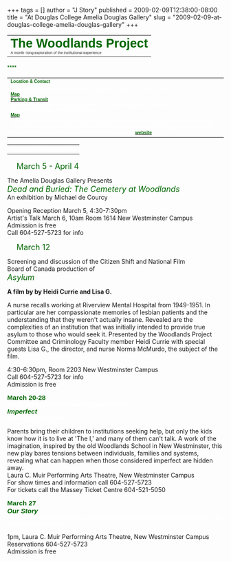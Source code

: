 +++
tags = []
author = "J Story"
published = 2009-02-09T12:38:00-08:00
title = "At Douglas College Amelia Douglas Gallery"
slug = "2009-02-09-at-douglas-college-amelia-douglas-gallery"
+++
<table>
<colgroup>
<col width="100%" />
</colgroup>
<tbody>
<tr class="odd">
<td align="left"><span style="color: rgb(255, 255, 255);font-family:Arial,Helvetica,sans-serif;font-size:180%;"><strong><span style="color: rgb(0, 102, 0);font-size:100%;">The Woodlands Project</span></strong> </span>
<div>
<div>
<span style="font-size:50%;">A month-long exploration of the institutional experience</span><br />

</div>
</div></td>
</tr>
</tbody>
</table>

  
[]()
  
<span
style="color: rgb(0, 102, 0);font-family:Arial,Helvetica,sans-serif;font-size:100%;">
**** </span>  
<span
style="color: rgb(255, 255, 255);font-family:Arial,Helvetica,sans-serif;font-size:85%;">
</span>
<span
style="color: rgb(255, 255, 255);font-family:Arial,Helvetica,sans-serif;font-size:85%;">[](http://rs6.net/tn.jsp?et=1102450617027&e=001S-DjLOlg_g6iWlVe9Z0dnLTacGIgkxmnclX-I2oWV_5usdpetbCc_BFMfPoaawsyIgZKZK42Fqv8X3ZwGo-VfJpwa9tiw3WLVXJQns5tdo0jjbycKjyRPu3FXliT39xV34zuI3_FkNM=)</span>

[]()
<table>
<colgroup>
<col width="100%" />
</colgroup>
<tbody>
<tr class="odd">
<td align="left"><span style="color: rgb(0, 102, 0);font-family:Arial,Helvetica,sans-serif;font-size:10;"><strong><span style="color: rgb(0, 102, 0);">Location &amp; Contact</span></strong></span></td>
</tr>
<tr class="even">
<td align="left"><span style="color: rgb(255, 255, 255);font-family:Arial,Helvetica,sans-serif;font-size:78%;"> </span>
<div align="left">
<span style="color: rgb(255, 255, 255);font-family:Arial,Helvetica,sans-serif;font-size:78%;"><span style="font-size:85%;">The Douglas College New Westminster Campus is located at 700 Royal Avenue</span></span>
</div>
<div align="left">
<span style="color: rgb(255, 255, 255);font-family:Arial,Helvetica,sans-serif;font-size:78%;"><a href="http://rs6.net/tn.jsp?et=1102450617027&amp;e=001S-DjLOlg_g78aTrEXJCXMTeQVYuoXavg0a3Pa6rNic_vu_23psAebwpgBn0cFQRnA3mWCCpMtgKqDwTcYFWaJoiUsbdq4qt5FPqjFJ5XAwDI7kyk25sQqdBvwABImtZ2nfBRl0HffV61ObInDQdeX6rrMJXMcQb_nL25v7K35aI="><span style="color: rgb(0, 102, 0);font-size:85%;"><strong>Map</strong></span></a></span>
</div>
<div align="left">
<span style="color: rgb(255, 255, 255);font-family:Arial,Helvetica,sans-serif;font-size:78%;"><a href="http://rs6.net/tn.jsp?et=1102450617027&amp;e=001S-DjLOlg_g6vuMckjt5qr5TSdii6KhskXFR_kBa2WuahrpjOW8bezs9ZR-2ddTbuqugV5dFaTyz99irN0Dyd0zteVQd3kGKwRbpvZ94sdpuhskyYLJhBdm3xrUBDpn583V77_f43IOv5n26MsM4CpH0NFotwYSSKfDyPUzOOntM="><span style="color: rgb(0, 102, 0);font-size:85%;"><strong>Parking &amp; Transit</strong></span></a></span>
</div>
<div align="left">
<span style="color: rgb(255, 255, 255);font-family:Arial,Helvetica,sans-serif;font-size:78%;"><span style="font-size:85%;"> </span></span>
</div>
<div align="left">
<span style="color: rgb(255, 255, 255);font-family:Arial,Helvetica,sans-serif;font-size:78%;"><span style="font-size:85%;"><strong>The Amelia Douglas Gallery</strong> and <strong>Laura C. Muir Performing Arts Theatre</strong> are both located on the 4th floor, north at the New Westminster Campus </span></span>
<div>
<span style="color: rgb(255, 255, 255);font-family:Arial,Helvetica,sans-serif;font-size:78%;"><span style="font-size:85%;"><a href="http://rs6.net/tn.jsp?et=1102450617027&amp;e=001S-DjLOlg_g7Phsm1LhvOkn3-iwOhXnlulg46_ovgOP5zYEXxblGEUjhoIq5hLMZhEQs14x6ZuJDyvwI-PBXzNV57Aw-aGka5FOOghJA8ooLXPgUIFrQ0ANHhBf4jr8NPIAb5Wn4T-Ur3bKjwNxvgpbhKJIJGapaC2B7BbA_y__Nyy7eLvIn4dA=="><span style="color: rgb(0, 102, 0);"><strong>Map</strong> </span></a></span></span>
</div>
<span style="color: rgb(255, 255, 255);font-family:Arial,Helvetica,sans-serif;font-size:78%;"><span style="font-size:85%;"> </span></span>
</div>
<div align="left">
<span style="color: rgb(255, 255, 255);font-family:Arial,Helvetica,sans-serif;font-size:78%;"><span style="font-size:85%;">For more information about these or any of our arts events please call 604-527-5723 or email </span><script type="text/javascript">
<!--
h='&#100;&#x6f;&#x75;&#x67;&#108;&#x61;&#x73;&#46;&#98;&#x63;&#46;&#x63;&#x61;';a='&#64;';n='&#104;&#x75;&#98;&#x65;&#114;&#116;&#x61;';e=n+a+h;
document.write('<a h'+'ref'+'="ma'+'ilto'+':'+e+'" clas'+'s="em' + 'ail">'+'&#60;&#x73;&#112;&#x61;&#110;&#32;&#x73;&#116;&#x79;&#108;&#x65;&#x3d;&#34;&#x63;&#x6f;&#108;&#x6f;&#114;&#58;&#32;&#114;&#x67;&#98;&#40;&#48;&#44;&#32;&#x31;&#48;&#50;&#44;&#32;&#48;&#x29;&#x3b;&#102;&#x6f;&#110;&#116;&#x2d;&#x73;&#x69;&#122;&#x65;&#58;&#56;&#x35;&#x25;&#x3b;&#34;&#62;&#60;&#x73;&#116;&#114;&#x6f;&#110;&#x67;&#62;&#104;&#x75;&#98;&#x65;&#114;&#116;&#x61;&#64;&#100;&#x6f;&#x75;&#x67;&#108;&#x61;&#x73;&#46;&#98;&#x63;&#46;&#x63;&#x61;&#60;&#x2f;&#x73;&#116;&#114;&#x6f;&#110;&#x67;&#62;&#60;&#x2f;&#x73;&#112;&#x61;&#110;&#62;'+'<\/'+'a'+'>');
// -->
</script><noscript>&#60;&#x73;&#112;&#x61;&#110;&#32;&#x73;&#116;&#x79;&#108;&#x65;&#x3d;&#34;&#x63;&#x6f;&#108;&#x6f;&#114;&#58;&#32;&#114;&#x67;&#98;&#40;&#48;&#44;&#32;&#x31;&#48;&#50;&#44;&#32;&#48;&#x29;&#x3b;&#102;&#x6f;&#110;&#116;&#x2d;&#x73;&#x69;&#122;&#x65;&#58;&#56;&#x35;&#x25;&#x3b;&#34;&#62;&#60;&#x73;&#116;&#114;&#x6f;&#110;&#x67;&#62;&#104;&#x75;&#98;&#x65;&#114;&#116;&#x61;&#64;&#100;&#x6f;&#x75;&#x67;&#108;&#x61;&#x73;&#46;&#98;&#x63;&#46;&#x63;&#x61;&#60;&#x2f;&#x73;&#116;&#114;&#x6f;&#110;&#x67;&#62;&#60;&#x2f;&#x73;&#112;&#x61;&#110;&#62;&#32;&#40;&#104;&#x75;&#98;&#x65;&#114;&#116;&#x61;&#32;&#x61;&#116;&#32;&#100;&#x6f;&#x75;&#x67;&#108;&#x61;&#x73;&#32;&#100;&#x6f;&#116;&#32;&#98;&#x63;&#32;&#100;&#x6f;&#116;&#32;&#x63;&#x61;&#x29;</noscript><span style="font-size:85%;"> or visit our </span><a href="http://rs6.net/tn.jsp?et=1102450617027&amp;e=001S-DjLOlg_g6iWlVe9Z0dnLTacGIgkxmnclX-I2oWV_5usdpetbCc_BFMfPoaawsyIgZKZK42Fqv8X3ZwGo-VfJpwa9tiw3WLVXJQns5tdo0jjbycKjyRPu3FXliT39xV34zuI3_FkNM="><span style="color: rgb(0, 102, 0);font-size:85%;"><strong>website</strong></span></a></span>
</div>
<div align="left">
<span style="color: rgb(255, 255, 255);font-family:Arial,Helvetica,sans-serif;font-size:78%;"> </span>
</div></td>
</tr>
</tbody>
</table>

<table>
<tbody>
<tr class="odd">
<td align="left"><span style="color: rgb(255, 255, 255);font-family:Arial,Helvetica,sans-serif;font-size:85%;"><strong>Sign up for our mail list</strong></span></td>
</tr>
</tbody>
</table>

  
[]()
  
  
<span
style="color: rgb(255, 255, 255);font-family:Arial,Helvetica,sans-serif;font-size:85%;">
**** </span>
<span style="color: rgb(0, 102, 0);font-size:130%;">March 5 - April
4</span>

The Amelia Douglas Gallery Presents  
*<span style="color: rgb(0, 102, 0);font-size:130%;">Dead and Buried:
The Cemetery at Woodlands</span>*  
An exhibition by Michael de Courcy  

Opening Reception March 5, 4:30-7:30pm  
Artist's Talk March 6, 10am Room 1614 New Westminster Campus  
Admission is free  
Call 604-527-5723 for info

[]()
  
  
<span
style="color: rgb(255, 255, 255);font-family:Arial,Helvetica,sans-serif;font-size:85%;">
**** </span>
<span style="color: rgb(0, 102, 0);font-size:130%;">March 12</span>

Screening and discussion of the Citizen Shift and National Film  
Board of Canada production of  
*<span style="color: rgb(0, 102, 0);font-size:130%;">Asylum</span>*

**A film by by Heidi Currie and Lisa G.**

A nurse recalls working at Riverview Mental Hospital from 1949-1951. In
particular are her compassionate memories of lesbian patients and the
understanding that they weren't actually insane. Revealed are the
complexities of an institution that was initially intended to provide
true asylum to those who would seek it. Presented by the Woodlands
Project Committee and Criminology Faculty member Heidi Currie with
special guests Lisa G., the director, and nurse Norma McMurdo, the
subject of the film.  

4:30-6:30pm, Room 2203 New Westminster Campus  
Call 604-527-5723 for info  
Admission is free
[]()
  
  
<span
style="color: rgb(255, 255, 255);font-family:Arial,Helvetica,sans-serif;font-size:85%;"><span
style="color: rgb(0, 102, 0);font-size:130%;">**March 20-28**</span>  
**The Departments of Theatre & Stagecraft present  
<span
style="color: rgb(0, 102, 0);font-size:130%;">*Imperfect*</span>**  
**A new play by Mary Burns**  
</span>

Parents bring their children to institutions seeking help, but only the
kids know how it is to live at 'The I,' and many of them can't talk. A
work of the imagination, inspired by the old Woodlands School in New
Westminster, this new play bares tensions between individuals, families
and systems, revealing what can happen when those considered imperfect
are hidden away.  
Laura C. Muir Performing Arts Theatre, New Westminster Campus  
For show times and information call 604-527-5723  
For tickets call the Massey Ticket Centre 604-521-5050  
[]()
  
  
<span
style="color: rgb(255, 255, 255);font-family:Arial,Helvetica,sans-serif;font-size:85%;">**<span
style="color: rgb(0, 102, 0);font-size:130%;">March 27  
*Our Story*</span>  
A panel discussion with former residents and their families, and former
employees of the Woodlands institution.**  
</span>

1pm, Laura C. Muir Performing Arts Theatre, New Westminster Campus  
Reservations 604-527-5723  
Admission is free
